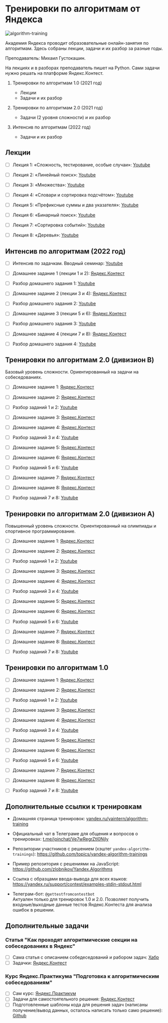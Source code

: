 # Тренировки по алгоритмам от Яндекса

![algorithm-training](./algorithm-trainings.jpg)

Академия Яндекса проводит образовательные онлайн-занятия по алгоритмам. Здесь собраны лекции, задачи и их разбор за разные годы.

Преподаватель: Михаил Густокашин.

На лекциях и в разборах преподаватель пишет на Python. Сами задачи нужно решать на платформе Яндекс.Контест.

1. Тренировки по алгоритмам 1.0 (2021 год)

   - Лекции
   - Задачи и их разбор

2. Тренировки по алгоритмам 2.0 (2021 год)

   - Задачи (2 уровня сложности) и их разбор

3. Интенсив по алгоритмам (2022 год)
   - Задачи и их разбор

## Лекции

- [ ] Лекция 1: «Сложность, тестирование, особые случаи»: [Youtube](https://www.youtube.com/watch?v=QLhqYNsPIVo&list=PL6Wui14DvQPySdPv5NUqV3i8sDbHkCKC5)

- [ ] Лекция 2: «Линейный поиск»: [Youtube](https://www.youtube.com/watch?v=SKwB41FrGgU&list=PL6Wui14DvQPySdPv5NUqV3i8sDbHkCKC5&index=2)

- [ ] Лекция 3: «Множества»: [Youtube](https://www.youtube.com/watch?v=PUpmV2ieIHA&list=PL6Wui14DvQPySdPv5NUqV3i8sDbHkCKC5&index=3)

- [ ] Лекция 4: «Словари и сортировка подсчётом»: [Youtube](https://www.youtube.com/watch?v=Nb5mW1yWVSs&list=PL6Wui14DvQPySdPv5NUqV3i8sDbHkCKC5&index=4)

- [ ] Лекция 5: «Префиксные суммы и два указателя»: [Youtube](https://www.youtube.com/watch?v=de28y8Dcvkg&list=PL6Wui14DvQPySdPv5NUqV3i8sDbHkCKC5&index=6)

- [ ] Лекция 6: «Бинарный поиск»: [Youtube](https://www.youtube.com/watch?v=YENpZexHfuk&list=PL6Wui14DvQPySdPv5NUqV3i8sDbHkCKC5&index=7)

- [ ] Лекция 7: «Сортировка событий»: [Youtube](https://www.youtube.com/watch?v=hGixDBO-p6Q&list=PL6Wui14DvQPySdPv5NUqV3i8sDbHkCKC5&index=9)

- [ ] Лекция 8: «Деревья»: [Youtube](https://www.youtube.com/watch?v=lEJzqHgyels&list=PL6Wui14DvQPySdPv5NUqV3i8sDbHkCKC5&index=10)

## Интенсив по алгоритмам (2022 год)

- [ ] Интенсив по задачкам. Вводный семинар: [Youtube](https://youtu.be/KXZhSizvig4)

- [ ] Домашнее задание 1 (лекции 1 и 2): [Яндекс.Контест](https://contest.yandex.ru/contest/39359)

- [ ] Разбор домашнего задания 1: [Youtube](https://youtu.be/aJs9TQOadfA)

- [ ] Домашнее задание 2 (лекции 3 и 4): [Яндекс.Контест](https://contest.yandex.ru/contest/39714)

- [ ] Разбор домашнего задания 2: [Youtube](https://www.youtube.com/watch?v=BjIrSQAMzr0)

- [ ] Домашнее задание 3 (лекции 5 и 6): [Яндекс.Контест](https://contest.yandex.ru/contest/40146)

- [ ] Рaзбор домашнего задания 3: [Youtube](https://youtu.be/J9LUtUbMRpk)

- [ ] Домашнее задание 4 (лекции 7 и 8): [Яндекс.Контест](https://contest.yandex.ru/contest/40183)

 - [ ] Разбор домашнего задания 4: [Youtube](https://youtu.be/coZrFBPnFco)

## Тренировки по алгоритмам 2.0 (дивизион B)

Базовый уровень сложности. Ориентированный на задачи на собеседованиях.

- [ ] Домашнее задание 1: [Яндекс.Контест](https://contest.yandex.ru/contest/28730/enter/)
- [ ] Домашнее задание 2: [Яндекс.Контест](https://contest.yandex.ru/contest/28738/enter/)

- [ ] Разбор заданий 1 и 2: [Youtube](https://www.youtube.com/watch?v=WZgl1GW3lMA)

- [ ] Домашнее задание 3: [Яндекс.Контест](https://contest.yandex.ru/contest/28964)

- [ ] Домашнее задание 4: [Яндекс.Контест](https://contest.yandex.ru/contest/28970)

- [ ] Разбор заданий 3 и 4: [Youtube](https://youtu.be/adZYAsm6kow)

- [ ] Домашнее задание 5: [Яндекс.Контест](https://contest.yandex.ru/contest/29075)

- [ ] Домашнее задание 6: [Яндекс.Контест](https://contest.yandex.ru/contest/29188)

- [ ] Разбор заданий 5 и 6: [Youtube](https://youtu.be/0ExkSKz0Y8U)

- [ ] Домашнее задание 7: [Яндекс.Контест](https://contest.yandex.ru/contest/29396)

- [ ] Домашнее задание 8: [Яндекс.Контест](https://contest.yandex.ru/contest/29403)

 - [ ] Разбор заданий 7 и 8: [Youtube](https://youtu.be/r5mRCMLY_L4)

## Тренировки по алгоритмам 2.0 (дивизион A)

Повышенный уровень сложности. Ориентированный на олимпиады и спортивное программирование.

- [ ] Домашнее задание 1: [Яндекс.Контест](https://contest.yandex.ru/contest/28724)

- [ ] Домашнее задание 2: [Яндекс.Контест](https://contest.yandex.ru/contest/28736)

- [ ] Разбор заданий 1 и 2: [Youtube](https://youtu.be/SP_zryTfMIc)

- [ ] Домашнее задание 3: [Яндекс.Контест](https://contest.yandex.ru/contest/28963)

- [ ] Домашнее задание 4: [Яндекс.Контест](https://contest.yandex.ru/contest/28969)

- [ ] Разбор заданий 3 и 4: [Youtube](https://youtu.be/mjdu8abcNfc)

- [ ] Домашнее задание 5: [Яндекс.Контест](https://contest.yandex.ru/contest/29072)

- [ ] Домашнее задание 6: [Яндекс.Контест](https://contest.yandex.ru/contest/29189)

- [ ] Разбор заданий 5 и 6: [Youtube](https://youtu.be/zU12H9x9MNg)

- [ ] Домашнее задание 7: [Яндекс.Контест](https://contest.yandex.ru/contest/29401)

- [ ] Домашнее задание 8: [Яндекс.Контест](https://contest.yandex.ru/contest/29405)

- [ ] Разбор заданий 7 и 8: [Youtube](https://youtu.be/4zPoDYvcT6U)

## Тренировки по алгоритмам 1.0

- [ ] Домашнее задание 1: [Яндекс.Контест](https://contest.yandex.ru/contest/27393/enter/)

- [ ] Домашнее задание 2: [Яндекс.Контест](https://contest.yandex.ru/contest/27472/enter/)

- [ ] Разбор заданий 1 и 2: [Youtube](https://youtu.be/mdJdB7On4AM)

- [ ] Домашнее задание 3: [Яндекс.Контест](https://contest.yandex.ru/contest/27663/enter/)

- [ ] Домашнее задание 4: [Яндекс.Контест](https://contest.yandex.ru/contest/27665/enter/)

- [ ] Разбор заданий 3 и 4: [Youtube](https://youtu.be/J2C6rDqe8mQ)

- [ ] Домашнее задание 5: [Яндекс.Контест](https://contest.yandex.ru/contest/27794/enter/)

- [ ] Домашнее задание 6: [Яндекс.Контест](https://contest.yandex.ru/contest/27844/enter/)

- [ ] Разбор заданий 5 и 6: [Youtube](https://youtu.be/fqsuy5rwZhk)

- [ ] Домашнее задание 7: [Яндекс.Контест](https://contest.yandex.ru/contest/27883/enter/)

- [ ] Домашнее задание 8: [Яндекс.Контест](https://contest.yandex.ru/contest/28069/enter/)

- [ ] Разбор заданий 7 и 8: [Youtube](https://youtu.be/5lfkBD4dnGM)

## Дополнительные ссылки к тренировкам

- Домашняя страница тренировок: [yandex.ru/yaintern/algorithm-training](https://yandex.ru/yaintern/algorithm-training)

- Официальный чат в Телеграме для общения и вопросов о тренировках: [t.me/joinchat/Ve7wRegrZtI0NjIy](https://t.me/joinchat/Ve7wRegrZtI0NjIy)

- Репозитории участников с решением (хэштег `yandex-algorithm-trainings`): https://github.com/topics/yandex-algorithm-trainings

- Пример репозитория с решениями на JavaScript: https://github.com/zlobnikov/Yandex.Algorithms

- Ссылка с образцами ввода-вывода для всех языков: https://yandex.ru/support/contest/examples-stdin-stdout.html

- Телеграм-бот: `@gettestfromcontestbot`  
  Актуален только для тренировок 1.0 и 2.0. Позволяет получить входные/выходные данные тестов Яндекс.Контеста для анализа ошибок в решении.

## Дополнительные задачи

### Статья "Как проходят алгоритмические секции на собеседованиях в Яндекс"

- [ ] Сама статья с описанием собедеседований и рабором задач: [Хабр](https://habr.com/ru/company/yandex/blog/449890/)
- [ ] Задачки: [Яндекс.Контест](https://contest.yandex.ru/contest/8458)

### Курс Яндекс.Практикума "Подготовка к алгоритмическим собеседованиям"

- [ ] Сам курс: [Яндекс.Практикум](https://practicum.yandex.ru/algorithms-interview/)
- [ ] Задачи для самостоятельного решения: [Яндекс.Контест](https://contest.yandex.ru/contest/36783)
- [ ] Подготовленные шаблоны кода для решения задач (написаны получение/вывод данных, осталось написать только само решение): [Github](https://github.com/Yandex-Practicum/algo-interviews-templates)
